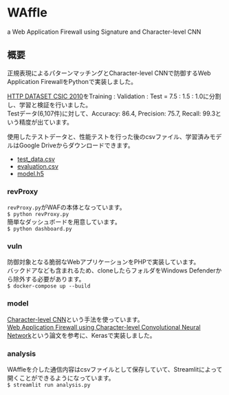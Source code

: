 # WAffle

a Web Application Firewall using Signature and Character-level CNN

## 概要

正規表現によるパターンマッチングとCharacter-level CNNで防御するWeb Application FirewallをPythonで実装しました。  

[HTTP DATASET CSIC 2010](https://www.isi.csic.es/dataset/)をTraining : Validation : Test = 7.5 : 1.5 : 1.0に分割し、学習と検証を行いました。  
Testデータ(6,107件)に対して、Accuracy: 86.4, Precision: 75.7, Recall: 99.3という精度が出ています。  

使用したテストデータと、性能テストを行った後のcsvファイル、学習済みモデルはGoogle Driveからダウンロードできます。  
- [test_data.csv](https://drive.google.com/file/d/1tAyz4NLxBurCJPr72Yoa-u6lB9B3jsrc/view?usp=sharing)
- [evaluation.csv](https://drive.google.com/file/d/1PENhBPGiEq_S1qD-JJSLWblR9hBFxknA/view?usp=sharing)
- [model.h5](https://drive.google.com/file/d/1vXMnACj1IAAuXcG-gWbuYEsoB9Kaqxn8/view?usp=sharing)  

### revProxy

`revProxy.py`がWAFの本体となっています。  
`$ python revProxy.py`  
簡単なダッシュボードを用意しています。  
`$ python dashboard.py`

### vuln

防御対象となる脆弱なWebアプリケーションをPHPで実装しています。  
バックドアなども含まれるため、cloneしたらフォルダをWindows Defenderから除外する必要があります。  
`$ docker-compose up --build`

### model

[Character-level CNN](https://arxiv.org/abs/1509.01626)という手法を使っています。  
[Web Application Firewall using Character-level Convolutional Neural Network](http://iyatomi-lab.info/sites/default/files/user/CSPA2018%20Proceedings_ito.pdf)という論文を参考に、Kerasで実装しました。  

### analysis

WAffleを介した通信内容はcsvファイルとして保存していて、Streamlitによって開くことができるようになっています。  
`$ streamlit run analysis.py`  
